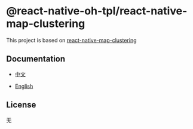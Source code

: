 # @react-native-oh-tpl/react-native-map-clustering

This project is based on [react-native-map-clustering](https://github.com/venits/react-native-map-clustering)

## Documentation

- [中文](https://gitee.com/react-native-oh-library/usage-docs/blob/master/zh-cn/react-native-map-clustering.md)

- [English](https://gitee.com/react-native-oh-library/usage-docs/blob/master/en/react-native-map-clustering.md)

## License

无
